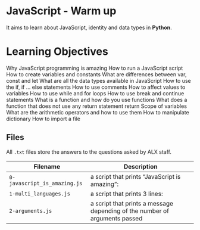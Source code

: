    # JavaScript - Warm up
It aims to learn about JavaScript, identity and data types in **Python**.

# Learning Objectives

Why JavaScript programming is amazing
How to run a JavaScript script
How to create variables and constants
What are differences between var, const and let
What are all the data types available in JavaScript
How to use the if, if ... else statements
How to use comments
How to affect values to variables
How to use while and for loops
How to use break and continue statements
What is a function and how do you use functions
What does a function that does not use any return statement return
Scope of variables
What are the arithmetic operators and how to use them
How to manipulate dictionary
How to import a file


## Files

All `.txt` files store the answers to the questions asked by ALX staff.

| Filename | Description |
| -------- | ----------- |
| `0-javascript_is_amazing.js` | a script that prints “JavaScript is amazing”: |
| `1-multi_languages.js` | a script that prints 3 lines: |
| `2-arguments.js` | a script that prints a message depending of the number of arguments passed |
